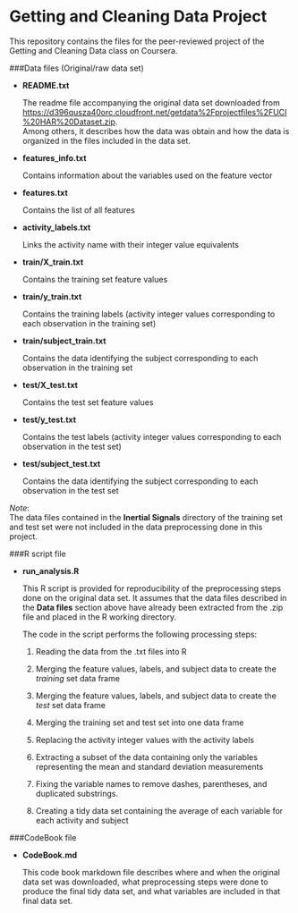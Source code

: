 Getting and Cleaning Data Project
===========

This repository contains the files for the peer-reviewed project 
of the Getting and Cleaning Data class on Coursera.

###Data files (Original/raw data set)
- **README.txt**  

    The readme file accompanying the original data set downloaded from 
    https://d396qusza40orc.cloudfront.net/getdata%2Fprojectfiles%2FUCI%20HAR%20Dataset.zip.  
    Among others, it describes how the data was obtain and how the data is organized 
    in the files included in the data set.  
    
- **features_info.txt**  

    Contains information about the variables used on the feature vector  
    
- **features.txt**  

    Contains the list of all features  
    
- **activity_labels.txt**  

    Links the activity name with their integer value equivalents  
    
- **train/X_train.txt**  

    Contains the training set feature values  
    
- **train/y_train.txt**  

    Contains the training labels (activity integer values corresponding to each observation 
    in the training set)
    
- **train/subject_train.txt**  

    Contains the data identifying the subject corresponding to each observation
    in the training set
    
- **test/X_test.txt**  

    Contains the test set feature values
    
- **test/y_test.txt**  

    Contains the test labels (activity integer values corresponding to each observation 
    in the test set)
    
- **test/subject_test.txt**  

    Contains the data identifying the subject corresponding to each observation
    in the test set

*Note*:  
    The data files contained in the **Inertial Signals** directory of the
    training set and test set were not included in the data preprocessing done
    in this project.


###R script file

- **run_analysis.R**  

    This R script is provided for reproducibility of the preprocessing steps done
    on the original data set.  It assumes that the data files described in the
    **Data files** section above have already been extracted from the .zip file 
    and placed in the R working directory.  
    
    The code in the script performs the following processing steps:  
    
    1. Reading the data from the .txt files into R
    
    2. Merging the feature values, labels, and subject data to create the
       *training* set data frame
       
    3. Merging the feature values, labels, and subject data to create the
       *test* set data frame
       
    4. Merging the training set and test set into one data frame
    
    5. Replacing the activity integer values with the activity labels
    
    6. Extracting a subset of the data containing only the variables representing
       the mean and standard deviation measurements
       
    7. Fixing the variable names to remove dashes, parentheses, and duplicated
       substrings.
       
    7. Creating a tidy data set containing the average of each variable for each
       activity and subject

###CodeBook file
- **CodeBook.md**

     This code book markdown file describes where and when the original data set
     was downloaded, what preprocessing steps were done to produce
     the final tidy data set, and what variables are included in that final data set.
